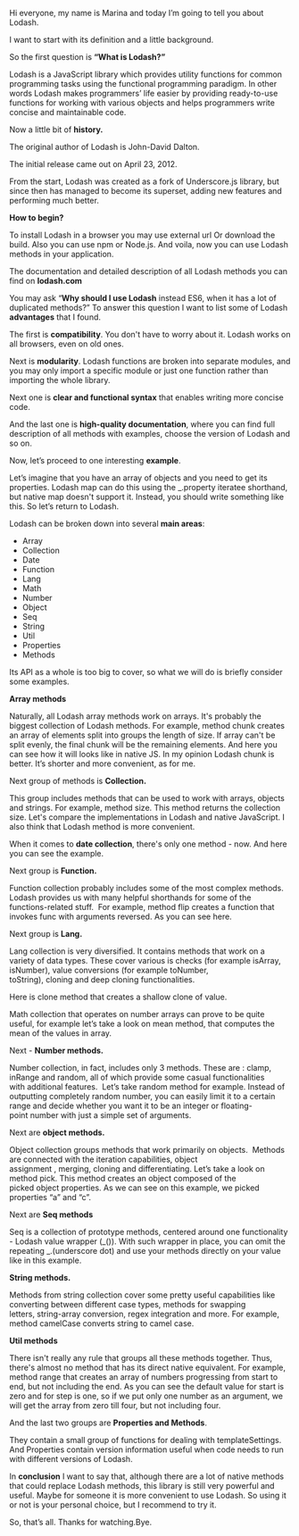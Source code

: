 Hi everyone, my name is Marina and today  I’m going to tell you about Lodash.

I want to start with its definition and a little background.

 So the first question is **“What is Lodash?”**

Lodash is a JavaScript library which provides utility functions for common programming tasks using the functional programming paradigm.
In other words Lodash makes programmers’ life easier by providing ready-to-use functions for working with various objects and helps programmers write concise and maintainable code.

Now a little bit of **history.**

The original author of Lodash is John-David Dalton. 

The initial release came out on April 23, 2012. 

From the start, Lodash was created as a fork of Underscore.js library, but since then has managed to become its superset, adding new features and performing much better.

**How to begin?**

To install Lodash in a browser you may use external url
 Or download the build.
Also you can use npm 
or Node.js. 
And voila, now you can use Lodash methods in your application.

The documentation and detailed description of all Lodash methods you can find on **lodash.com**

You may ask “**Why should I use Lodash** instead ES6, when it has a lot of duplicated methods?”
To answer this question I want to list some of Lodash **advantages** that I found.

The first is **compatibility**. You don't have to worry about it. Lodash works on all browsers, even on old ones.

Next is **modularity**. Lodash functions are broken into separate modules, and you may only import a specific module or just one function rather than importing the whole library.

Next one is **clear and functional syntax** that enables writing more concise code.

And the last one is **high-quality documentation**, where you can find full description of all methods with examples, choose the version of Lodash and so on.

Now, let’s proceed to one interesting **example**.

Let’s imagine that you have an array of objects and you need to get its properties. Lodash map can do this using the _.property iteratee shorthand, but native map doesn't support it. 
Instead, you should write something like this.
So let’s return to Lodash.

Lodash can be broken down into several **main areas**:
- Array
- Collection
- Date
- Function
- Lang
- Math
- Number
- Object
- Seq
- String
- Util
- Properties
- Methods

Its API as a whole is too big to cover, so what we will do is briefly consider some examples.


**Array methods**

Naturally, all Lodash array methods work on arrays. It's probably the biggest collection of Lodash methods.
For example, method chunk creates an array of elements split into groups the length of size. If array can't be split evenly, the final chunk will be the remaining elements.
And here you can see how it will looks like in native JS. In my opinion Lodash chunk is better. It’s shorter and more convenient, as for me.



Next group of methods is **Collection.**

This group includes methods that can be used to work with arrays, objects and strings.
	For example, method size. This method returns the collection size. Let's compare the implementations in Lodash and native JavaScript. I also think that Lodash method is more convenient.


When it comes to **date collection**, there's only one method - now. And here you can see the example.

Next group is **Function.**

Function collection probably includes some of the most complex methods. 
Lodash provides us with many helpful shorthands for some of the functions-related stuff. 
For example, method flip creates a function that invokes func with arguments reversed. As you can see here.



Next group is **Lang.**

Lang collection is very diversified. It contains methods that work on a variety of data types. These cover various is checks (for example isArray, isNumber), value conversions (for example toNumber, toString), cloning and deep cloning functionalities.

Here is clone method that creates a shallow clone of value.

Math collection that operates on number arrays can prove to be quite useful, for example let’s take a look on mean method, that computes the mean of the values in array.


Next - **Number methods.**

Number collection, in fact, includes only 3 methods. These are : clamp, inRange and random, all of which provide some casual functionalities with additional features.  Let’s take random method for example. Instead of outputting completely random number, you can easily limit it to a certain range and decide whether you want it to be an integer or floating-point number with just a simple set of arguments.

Next are **object methods.**

Object collection groups methods that work primarily on objects.  Methods are connected with the iteration capabilities, object assignment , merging, cloning and differentiating. Let’s take a look on method pick. This method creates an object composed of the picked object properties. As we can see on this example, we picked properties “a” and “c”.

Next are **Seq methods**

Seq is a collection of prototype methods, centered around one functionality - Lodash value wrapper (_()). With such wrapper in place, you can omit the repeating _.(underscore dot) and use your methods directly on your value like in this example.

**String methods.**

Methods from string collection cover some pretty useful capabilities like converting between different case types, methods for swapping letters, string-array conversion, regex integration and more.
 For example, method camelCase converts string to camel case.

**Util methods**

There isn't really any rule that groups all these methods together. Thus, there's almost no method that has its direct native equivalent.
For example, method range that creates an array of numbers progressing from start to end, but not including the end. As you can see the default value for start is zero and for step is one, so if we put only one number as an argument, we will get the array from zero till four, but not including four.

And the last two groups are **Properties and Methods**. 

They contain a small group of functions for dealing with templateSettings. And Properties contain version information useful when code needs to run with different versions of Lodash.


In **conclusion** I want to say that, although there are a lot of  native methods that could replace Lodash methods, this library is still very powerful and useful. Maybe for someone it is more convenient to use Lodash. So using it or not is your personal choice, but I recommend to try it.


So, that’s all.
Thanks for watching.Bye.
